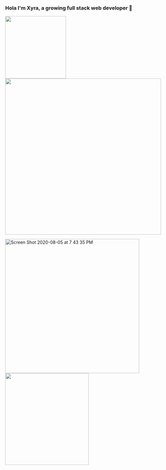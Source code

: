 ### Hola I'm Xyra, a growing full stack web developer 👋
<img width="195" height="200" src="https://user-images.githubusercontent.com/65522080/147528988-9d227428-8871-481d-b660-463a7a63b5a7.png"> <img width="500" src="https://user-images.githubusercontent.com/65522080/147528974-828dfb3a-b0d0-4097-b245-ae6cf05863b3.png">
                      
<img width="430" alt="Screen Shot 2020-08-05 at 7 43 35 PM" src="https://user-images.githubusercontent.com/65522080/147528992-63e7efc0-0b0c-4ecf-a86b-ded354dcf6cb.png"> <img src="https://user-images.githubusercontent.com/65522080/147529477-55573b04-f5d7-42a0-8fa8-e89a511b9501.gif" width="268" height="294" />

